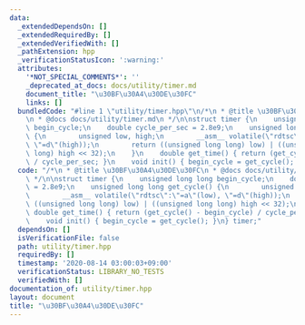 ```yaml
---
data:
  _extendedDependsOn: []
  _extendedRequiredBy: []
  _extendedVerifiedWith: []
  _pathExtension: hpp
  _verificationStatusIcon: ':warning:'
  attributes:
    '*NOT_SPECIAL_COMMENTS*': ''
    _deprecated_at_docs: docs/utility/timer.md
    document_title: "\u30BF\u30A4\u30DE\u30FC"
    links: []
  bundledCode: "#line 1 \"utility/timer.hpp\"\n/*\n * @title \u30BF\u30A4\u30DE\u30FC\
    \n * @docs docs/utility/timer.md\n */\n\nstruct timer {\n    unsigned long long\
    \ begin_cycle;\n    double cycle_per_sec = 2.8e9;\n    unsigned long long get_cycle()\
    \ {\n        unsigned low, high;\n        __asm__ volatile(\"rdtsc\":\"=a\"(low),\
    \ \"=d\"(high));\n        return ((unsigned long long) low) | ((unsigned long\
    \ long) high << 32);\n    }\n    double get_time() { return (get_cycle() - begin_cycle)\
    \ / cycle_per_sec; }\n    void init() { begin_cycle = get_cycle(); }\n} timer;\n"
  code: "/*\n * @title \u30BF\u30A4\u30DE\u30FC\n * @docs docs/utility/timer.md\n\
    \ */\n\nstruct timer {\n    unsigned long long begin_cycle;\n    double cycle_per_sec\
    \ = 2.8e9;\n    unsigned long long get_cycle() {\n        unsigned low, high;\n\
    \        __asm__ volatile(\"rdtsc\":\"=a\"(low), \"=d\"(high));\n        return\
    \ ((unsigned long long) low) | ((unsigned long long) high << 32);\n    }\n   \
    \ double get_time() { return (get_cycle() - begin_cycle) / cycle_per_sec; }\n\
    \    void init() { begin_cycle = get_cycle(); }\n} timer;"
  dependsOn: []
  isVerificationFile: false
  path: utility/timer.hpp
  requiredBy: []
  timestamp: '2020-08-14 03:00:03+09:00'
  verificationStatus: LIBRARY_NO_TESTS
  verifiedWith: []
documentation_of: utility/timer.hpp
layout: document
title: "\u30BF\u30A4\u30DE\u30FC"
---
```


